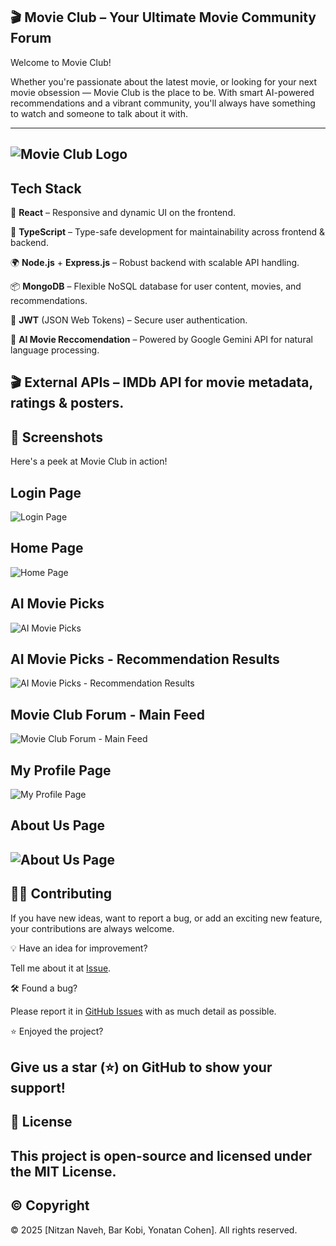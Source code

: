 ## 🎬 Movie Club – Your Ultimate Movie Community Forum

Welcome to Movie Club! 

Whether you're passionate about the latest movie, or looking for your next movie obsession — Movie Club is the place to be. With smart AI-powered recommendations and a vibrant community, you'll always have something to watch and someone to talk about it with.

---

![Movie Club Logo](https://res.cloudinary.com/durmfgxnv/image/upload/v1750022413/Logo_gd47ek.png)
---

## Tech Stack

🎨 **React** – Responsive and dynamic UI on the frontend.

🧠 **TypeScript** – Type-safe development for maintainability across frontend & backend.

🌍 **Node.js** + **Express.js** – Robust backend with scalable API handling.

📦 **MongoDB** – Flexible NoSQL database for user content, movies, and recommendations.

🔐 **JWT** (JSON Web Tokens) – Secure user authentication.

🤖 **AI Movie Reccomendation** – Powered by Google Gemini API for natural language processing.

🎬 **External APIs** – IMDb API for movie metadata, ratings & posters.
---

## 📸 Screenshots
Here's a peek at Movie Club in action!

## Login Page
![Login Page](https://res.cloudinary.com/durmfgxnv/image/upload/v1750021826/Screenshot_2025-04-23_at_14.10.50_fw95az.png)

## Home Page
![Home Page](https://res.cloudinary.com/durmfgxnv/image/upload/v1750021825/Screenshot_2025-04-23_at_14.12.17_st4kvf.png)

## AI Movie Picks
![AI Movie Picks](https://res.cloudinary.com/durmfgxnv/image/upload/v1750021821/Screenshot_2025-04-23_at_17.00.36_d1llgq.png)

## AI Movie Picks - Recommendation Results
![AI Movie Picks - Recommendation Results](https://res.cloudinary.com/durmfgxnv/image/upload/v1750021822/Screenshot_2025-04-23_at_17.01.49_ugqtjf.png)

## Movie Club Forum - Main Feed
![Movie Club Forum - Main Feed](https://res.cloudinary.com/durmfgxnv/image/upload/v1750021822/Screenshot_2025-04-23_at_17.05.47_qlkw0o.png)

## My Profile Page
![My Profile Page](https://res.cloudinary.com/durmfgxnv/image/upload/v1750021821/Screenshot_2025-04-23_at_17.07.21_xcta63.png)

## About Us Page
![About Us Page](https://res.cloudinary.com/durmfgxnv/image/upload/v1750021828/Screenshot_2025-04-23_at_14.12.45_uj3qmf.png)
---


## 👨‍💻 Contributing

If you have new ideas, want to report a bug, or add an exciting new feature, your contributions are always welcome.

💡 Have an idea for improvement?

Tell me about it at [Issue](https://github.com/NitzanNaveh/MovieClub/issues).

🛠️ Found a bug?

Please report it in [GitHub Issues](https://github.com/NitzanNaveh/MovieClub/issues) with as much detail as possible.

⭐ Enjoyed the project? 

Give us a star (⭐) on GitHub to show your support!
---

## 📜 License

This project is open-source and licensed under the MIT License.
---

## © Copyright
© 2025 [Nitzan Naveh, Bar Kobi, Yonatan Cohen].
All rights reserved.
